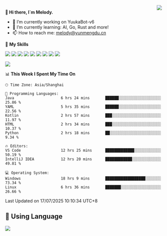 <a href="#">
  <img align="right" src="https://github-readme-stats.vercel.app/api?username=melodyyuuka&count_private=true&show_icons=true" />
</a>

**👋 Hi there, I`m Melody.**

- 🔭 I’m currently working on YuukaBot-v6
- 🌱 I’m currently learning: AI, Go, Rust and more!
- 📫 How to reach me: melody@yunmengdu.cn

🌟 **My Skills** 

![](https://img.shields.io/badge/-Python-3e74a2?style=flat-square&logo=Python&logoColor=fff)
![](https://img.shields.io/badge/-Java-007396?style=flat-square&logo=OpenJDK&logoColor=fff)
![](https://img.shields.io/badge/-Node.js-339933?style=flat-square&logo=Node.js&logoColor=fff)
![](https://img.shields.io/badge/-Git-f05032?style=flat-square&logo=git&logoColor=fff)
![](https://img.shields.io/badge/-PostgreSQL-4169e1?style=flat-square&logo=PostgreSQL&logoColor=fff)
![](https://img.shields.io/badge/-Rust-000000?style=flat-square&logo=rust&logoColor=fff)
![](https://img.shields.io/badge/-VSCode-007acc?style=flat-square&logo=Visual-Studio-Code&logoColor=fff)
![](https://img.shields.io/badge/-FastAPI-009688?style=flat-square&logo=FastAPI&logoColor=fff)
![](https://img.shields.io/badge/-Linux-000000?style=flat-square&logo=Linux&logoColor=fff)


![](https://wakatime.com/badge/user/fa6dc0e2-47c5-4d2d-ae45-69fec6f2122c.svg)

<!--START_SECTION:waka-->
📊 **This Week I Spent My Time On** 

```text
🕑︎ Time Zone: Asia/Shanghai

💬 Programming Languages: 
Java                     6 hrs 24 mins       ██████░░░░░░░░░░░░░░░░░░░   25.86 % 
YAML                     5 hrs 35 mins       ██████░░░░░░░░░░░░░░░░░░░   22.56 % 
Kotlin                   2 hrs 57 mins       ███░░░░░░░░░░░░░░░░░░░░░░   11.97 % 
HTML                     2 hrs 34 mins       ███░░░░░░░░░░░░░░░░░░░░░░   10.37 % 
Python                   2 hrs 18 mins       ██░░░░░░░░░░░░░░░░░░░░░░░    9.34 % 

🔥 Editors: 
VS Code                  12 hrs 25 mins      █████████████░░░░░░░░░░░░   50.19 % 
IntelliJ IDEA            12 hrs 20 mins      ████████████░░░░░░░░░░░░░   49.81 % 

💻 Operating System: 
Windows                  18 hrs 9 mins       ██████████████████░░░░░░░   73.34 % 
Linux                    6 hrs 36 mins       ███████░░░░░░░░░░░░░░░░░░   26.66 % 
```


 Last Updated on 17/07/2025 10:10:34 UTC+8
<!--END_SECTION:waka-->

## 🥰 **Using Language**

![](https://github-readme-stats.vercel.app/api/wakatime?username=MelodyYuyuko&layout=compact&hide_border=true)
